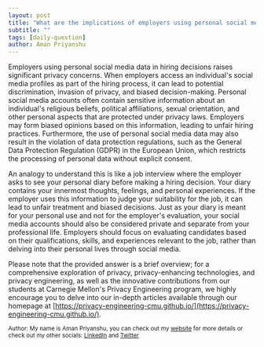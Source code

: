```yaml
---
layout: post
title: "What are the implications of employers using personal social media data in hiring decisions?"
subtitle: ""
tags: [daily-question]
author: Aman Priyanshu
---
```


Employers using personal social media data in hiring decisions raises significant privacy concerns. When employers access an individual's social media profiles as part of the hiring process, it can lead to potential discrimination, invasion of privacy, and biased decision-making. Personal social media accounts often contain sensitive information about an individual's religious beliefs, political affiliations, sexual orientation, and other personal aspects that are protected under privacy laws. Employers may form biased opinions based on this information, leading to unfair hiring practices. Furthermore, the use of personal social media data may also result in the violation of data protection regulations, such as the General Data Protection Regulation (GDPR) in the European Union, which restricts the processing of personal data without explicit consent.

An analogy to understand this is like a job interview where the employer asks to see your personal diary before making a hiring decision. Your diary contains your innermost thoughts, feelings, and personal experiences. If the employer uses this information to judge your suitability for the job, it can lead to unfair treatment and biased decisions. Just as your diary is meant for your personal use and not for the employer's evaluation, your social media accounts should also be considered private and separate from your professional life. Employers should focus on evaluating candidates based on their qualifications, skills, and experiences relevant to the job, rather than delving into their personal lives through social media.

Please note that the provided answer is a brief overview; for a comprehensive exploration of privacy, privacy-enhancing technologies, and privacy engineering, as well as the innovative contributions from our students at Carnegie Mellon's Privacy Engineering program, we highly encourage you to delve into our in-depth articles available through our homepage at [https://privacy-engineering-cmu.github.io/](https://privacy-engineering-cmu.github.io/).

<small>Author: My name is Aman Priyanshu, you can check out my [website](https://amanpriyanshu.github.io/) for more details or check out my other socials: [LinkedIn](https://www.linkedin.com/in/aman-priyanshu/) and [Twitter](https://twitter.com/AmanPriyanshu6)</small>
